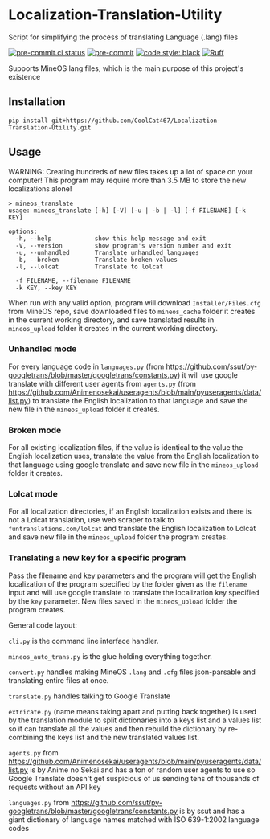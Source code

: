 # Localization-Translation-Utility
Script for simplifying the process of translating Language (.lang) files

<!-- BADGIE TIME -->

[![pre-commit.ci status](https://results.pre-commit.ci/badge/github/CoolCat467/Localization-Translation-Utility/main.svg)](https://results.pre-commit.ci/latest/github/CoolCat467/Localization-Translation-Utility/main)
[![pre-commit](https://img.shields.io/badge/pre--commit-enabled-brightgreen?logo=pre-commit)](https://github.com/pre-commit/pre-commit)
[![code style: black](https://img.shields.io/badge/code_style-black-000000.svg)](https://github.com/psf/black)
[![Ruff](https://img.shields.io/endpoint?url=https://raw.githubusercontent.com/astral-sh/ruff/main/assets/badge/v2.json)](https://github.com/astral-sh/ruff)

<!-- END BADGIE TIME -->

Supports MineOS lang files, which is the main purpose of this project's existence

## Installation
```console
pip install git+https://github.com/CoolCat467/Localization-Translation-Utility.git
```

## Usage
WARNING: Creating hundreds of new files takes up a lot of space on your computer!
This program may require more than 3.5 MB to store the new localizations alone!

```console
> mineos_translate
usage: mineos_translate [-h] [-V] [-u | -b | -l] [-f FILENAME] [-k KEY]

options:
  -h, --help            show this help message and exit
  -V, --version         show program's version number and exit
  -u, --unhandled       Translate unhandled languages
  -b, --broken          Translate broken values
  -l, --lolcat          Translate to lolcat

  -f FILENAME, --filename FILENAME
  -k KEY, --key KEY
```

When run with any valid option, program will download `Installer/Files.cfg` from
MineOS repo, save downloaded files to `mineos_cache` folder it creates in the current working directory,
and save translated results in `mineos_upload` folder it creates in the current working directory.

### Unhandled mode
For every language code in `languages.py` (from https://github.com/ssut/py-googletrans/blob/master/googletrans/constants.py)
it will use google translate with different user agents from `agents.py` (from
https://github.com/Animenosekai/useragents/blob/main/pyuseragents/data/list.py) to translate
the English localization to that language and save the new file in the `mineos_upload` folder
it creates.

### Broken mode
For all existing localization files, if the value is identical to the value the English localization uses,
translate the value from the English localization to that language using google translate and save new file
in the `mineos_upload` folder it creates.

### Lolcat mode
For all localization directories, if an English localization exists and there is not a Lolcat translation,
use web scraper to talk to `funtranslations.com/lolcat` and translate the English localization to Lolcat
and save new file in the `mineos_upload` folder the program creates.

### Translating a new key for a specific program
Pass the filename and key parameters and the program will get the English localization of the program specified
by the folder given as the `filename` input and will use google translate to translate the localization
key specified by the `key` parameter. New files saved in the `mineos_upload` folder the program creates.


General code layout:

`cli.py` is the command line interface handler.

`mineos_auto_trans.py` is the glue holding everything together.

`convert.py` handles making MineOS `.lang` and `.cfg` files json-parsable and translating
entire files at once.

`translate.py` handles talking to Google Translate

`extricate.py` (name means taking apart and putting back together) is used by the translation
module to split dictionaries into a keys list and a values list so it can translate all the
values and then rebuild the dictionary by re-combining the keys list and the new translated
values list.

`agents.py` from https://github.com/Animenosekai/useragents/blob/main/pyuseragents/data/list.py
is by Anime no Sekai and has a ton of random user agents to use so Google Translate
doesn't get suspicious of us sending tens of thousands of requests without an API key

`languages.py` from https://github.com/ssut/py-googletrans/blob/master/googletrans/constants.py
is by ssut and has a giant dictionary of language names matched with ISO 639-1:2002 language codes
